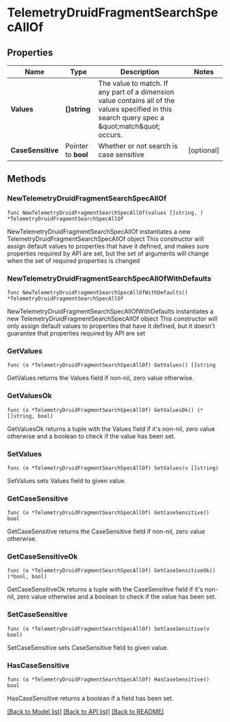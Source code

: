 # TelemetryDruidFragmentSearchSpecAllOf

## Properties

Name | Type | Description | Notes
------------ | ------------- | ------------- | -------------
**Values** | **[]string** | The value to match.  If any part of a dimension value contains all of the values specified in this search query spec a \&quot;match\&quot; occurs. | 
**CaseSensitive** | Pointer to **bool** | Whether or not search is case sensitive | [optional] 

## Methods

### NewTelemetryDruidFragmentSearchSpecAllOf

`func NewTelemetryDruidFragmentSearchSpecAllOf(values []string, ) *TelemetryDruidFragmentSearchSpecAllOf`

NewTelemetryDruidFragmentSearchSpecAllOf instantiates a new TelemetryDruidFragmentSearchSpecAllOf object
This constructor will assign default values to properties that have it defined,
and makes sure properties required by API are set, but the set of arguments
will change when the set of required properties is changed

### NewTelemetryDruidFragmentSearchSpecAllOfWithDefaults

`func NewTelemetryDruidFragmentSearchSpecAllOfWithDefaults() *TelemetryDruidFragmentSearchSpecAllOf`

NewTelemetryDruidFragmentSearchSpecAllOfWithDefaults instantiates a new TelemetryDruidFragmentSearchSpecAllOf object
This constructor will only assign default values to properties that have it defined,
but it doesn't guarantee that properties required by API are set

### GetValues

`func (o *TelemetryDruidFragmentSearchSpecAllOf) GetValues() []string`

GetValues returns the Values field if non-nil, zero value otherwise.

### GetValuesOk

`func (o *TelemetryDruidFragmentSearchSpecAllOf) GetValuesOk() (*[]string, bool)`

GetValuesOk returns a tuple with the Values field if it's non-nil, zero value otherwise
and a boolean to check if the value has been set.

### SetValues

`func (o *TelemetryDruidFragmentSearchSpecAllOf) SetValues(v []string)`

SetValues sets Values field to given value.


### GetCaseSensitive

`func (o *TelemetryDruidFragmentSearchSpecAllOf) GetCaseSensitive() bool`

GetCaseSensitive returns the CaseSensitive field if non-nil, zero value otherwise.

### GetCaseSensitiveOk

`func (o *TelemetryDruidFragmentSearchSpecAllOf) GetCaseSensitiveOk() (*bool, bool)`

GetCaseSensitiveOk returns a tuple with the CaseSensitive field if it's non-nil, zero value otherwise
and a boolean to check if the value has been set.

### SetCaseSensitive

`func (o *TelemetryDruidFragmentSearchSpecAllOf) SetCaseSensitive(v bool)`

SetCaseSensitive sets CaseSensitive field to given value.

### HasCaseSensitive

`func (o *TelemetryDruidFragmentSearchSpecAllOf) HasCaseSensitive() bool`

HasCaseSensitive returns a boolean if a field has been set.


[[Back to Model list]](../README.md#documentation-for-models) [[Back to API list]](../README.md#documentation-for-api-endpoints) [[Back to README]](../README.md)


